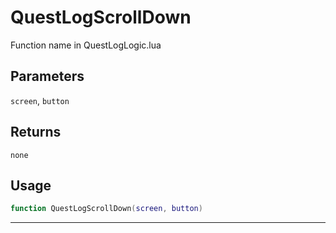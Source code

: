 # QuestLogScrollDown
Function name in QuestLogLogic.lua
## Parameters
`screen`, `button`
## Returns
`none`
## Usage
```lua
function QuestLogScrollDown(screen, button)
```
---

